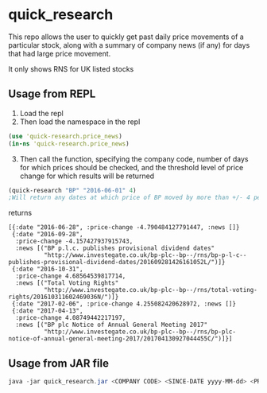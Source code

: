 # quick_research

This repo allows the user to quickly get past daily price movements of a particular stock, along with a summary of company news (if any) for days that had large price movement.

It only shows RNS for UK listed stocks

## Usage from REPL
1. Load the repl
2. Then load the namespace in the repl

 ```Clojure
 (use 'quick-research.price_news)
 (in-ns 'quick-research.price_news)
 ```
 
3. Then call the function, specifying the company code, number of days for which prices should be checked, and the threshold level of price change for which results will be returned
 ```Clojure
 (quick-research "BP" "2016-06-01" 4) 
 ;Will return any dates at which price of BP moved by more than +/- 4 percent, since 01/06/2016
 ```
returns
```
[{:date "2016-06-28", :price-change -4.790484127791447, :news []}
 {:date "2016-09-28",
  :price-change -4.157427937915743,
  :news [("BP p.l.c. publishes provisional dividend dates"
          "http://www.investegate.co.uk/bp-plc--bp--/rns/bp-p-l-c--publishes-provisional-dividend-dates/201609281426161052L/")]}
 {:date "2016-10-31",
  :price-change 4.68564539817714,
  :news [("Total Voting Rights"
          "http://www.investegate.co.uk/bp-plc--bp--/rns/total-voting-rights/201610311602469036N/")]}
 {:date "2017-02-06", :price-change 4.255082420628972, :news []}
 {:date "2017-04-13",
  :price-change 4.08749442217197,
  :news [("BP plc Notice of Annual General Meeting 2017"
          "http://www.investegate.co.uk/bp-plc--bp--/rns/bp-plc-notice-of-annual-general-meeting-2017/201704130927044455C/")]}]

```

## Usage from JAR file
```Java
java -jar quick_research.jar <COMPANY CODE> <SINCE-DATE yyyy-MM-dd> <PRICE CHANGE THRESHOLD>
```
